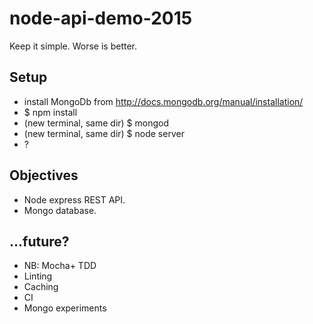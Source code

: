 # node-api-demo-2015

Keep it simple.
Worse is better.

## Setup

- install MongoDb from http://docs.mongodb.org/manual/installation/
- $ npm install
- (new terminal, same dir) 
$ mongod
- (new terminal, same dir) 
$ node server
- ?

## Objectives

- Node express REST API.
- Mongo database.

## ...future?

- NB: Mocha+ TDD
- Linting
- Caching
- CI
- Mongo experiments

